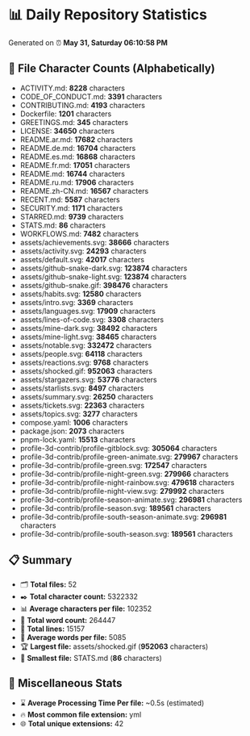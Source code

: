 # 📊 Daily Repository Statistics
Generated on ⏰ **May 31, Saturday 06:10:58 PM**

## 📂 File Character Counts (Alphabetically)
- ACTIVITY.md: **8228** characters
- CODE_OF_CONDUCT.md: **3391** characters
- CONTRIBUTING.md: **4193** characters
- Dockerfile: **1201** characters
- GREETINGS.md: **345** characters
- LICENSE: **34650** characters
- README.ar.md: **17682** characters
- README.de.md: **16704** characters
- README.es.md: **16868** characters
- README.fr.md: **17051** characters
- README.md: **16744** characters
- README.ru.md: **17906** characters
- README.zh-CN.md: **16567** characters
- RECENT.md: **5587** characters
- SECURITY.md: **1171** characters
- STARRED.md: **9739** characters
- STATS.md: **86** characters
- WORKFLOWS.md: **7482** characters
- assets/achievements.svg: **38666** characters
- assets/activity.svg: **24293** characters
- assets/default.svg: **42017** characters
- assets/github-snake-dark.svg: **123874** characters
- assets/github-snake-light.svg: **123874** characters
- assets/github-snake.gif: **398476** characters
- assets/habits.svg: **12580** characters
- assets/intro.svg: **3369** characters
- assets/languages.svg: **17909** characters
- assets/lines-of-code.svg: **3308** characters
- assets/mine-dark.svg: **38492** characters
- assets/mine-light.svg: **38465** characters
- assets/notable.svg: **332472** characters
- assets/people.svg: **64118** characters
- assets/reactions.svg: **9768** characters
- assets/shocked.gif: **952063** characters
- assets/stargazers.svg: **53776** characters
- assets/starlists.svg: **8497** characters
- assets/summary.svg: **26250** characters
- assets/tickets.svg: **22363** characters
- assets/topics.svg: **3277** characters
- compose.yaml: **1006** characters
- package.json: **2073** characters
- pnpm-lock.yaml: **15513** characters
- profile-3d-contrib/profile-gitblock.svg: **305064** characters
- profile-3d-contrib/profile-green-animate.svg: **279967** characters
- profile-3d-contrib/profile-green.svg: **172547** characters
- profile-3d-contrib/profile-night-green.svg: **279966** characters
- profile-3d-contrib/profile-night-rainbow.svg: **479618** characters
- profile-3d-contrib/profile-night-view.svg: **279992** characters
- profile-3d-contrib/profile-season-animate.svg: **296981** characters
- profile-3d-contrib/profile-season.svg: **189561** characters
- profile-3d-contrib/profile-south-season-animate.svg: **296981** characters
- profile-3d-contrib/profile-south-season.svg: **189561** characters

## 📋 Summary
- 🗂️ **Total files:** 52
- ✒️ **Total character count:** 5322332
- 📊 **Average characters per file:** 102352
- 📝 **Total word count:** 264447
- 🧾 **Total lines:** 15157
- 📐 **Average words per file:** 5085
- 🏆 **Largest file:** assets/shocked.gif (**952063** characters)
- 🥉 **Smallest file:** STATS.md (**86** characters)

## 🌟 Miscellaneous Stats
- ⌛ **Average Processing Time Per file:** ~0.5s (estimated)
- 🔥 **Most common file extension:** yml
- 🌐 **Total unique extensions:** 42
